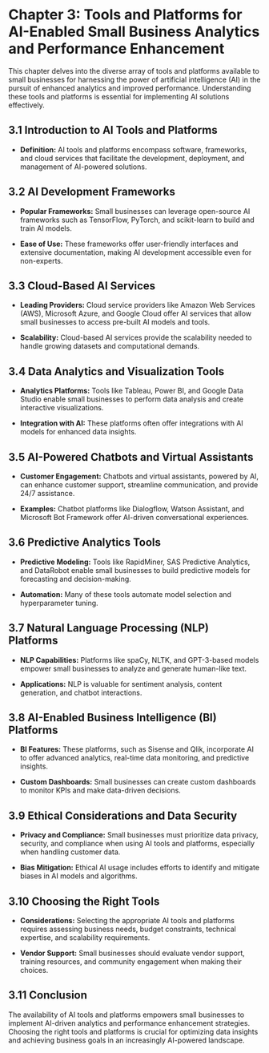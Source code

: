 Chapter 3: Tools and Platforms for AI-Enabled Small Business Analytics and Performance Enhancement
==================================================================================================

This chapter delves into the diverse array of tools and platforms available to small businesses for harnessing the power of artificial intelligence (AI) in the pursuit of enhanced analytics and improved performance. Understanding these tools and platforms is essential for implementing AI solutions effectively.

3.1 Introduction to AI Tools and Platforms
------------------------------------------

* **Definition:** AI tools and platforms encompass software, frameworks, and cloud services that facilitate the development, deployment, and management of AI-powered solutions.

3.2 AI Development Frameworks
-----------------------------

* **Popular Frameworks:** Small businesses can leverage open-source AI frameworks such as TensorFlow, PyTorch, and scikit-learn to build and train AI models.

* **Ease of Use:** These frameworks offer user-friendly interfaces and extensive documentation, making AI development accessible even for non-experts.

3.3 Cloud-Based AI Services
---------------------------

* **Leading Providers:** Cloud service providers like Amazon Web Services (AWS), Microsoft Azure, and Google Cloud offer AI services that allow small businesses to access pre-built AI models and tools.

* **Scalability:** Cloud-based AI services provide the scalability needed to handle growing datasets and computational demands.

3.4 Data Analytics and Visualization Tools
------------------------------------------

* **Analytics Platforms:** Tools like Tableau, Power BI, and Google Data Studio enable small businesses to perform data analysis and create interactive visualizations.

* **Integration with AI:** These platforms often offer integrations with AI models for enhanced data insights.

3.5 AI-Powered Chatbots and Virtual Assistants
----------------------------------------------

* **Customer Engagement:** Chatbots and virtual assistants, powered by AI, can enhance customer support, streamline communication, and provide 24/7 assistance.

* **Examples:** Chatbot platforms like Dialogflow, Watson Assistant, and Microsoft Bot Framework offer AI-driven conversational experiences.

3.6 Predictive Analytics Tools
------------------------------

* **Predictive Modeling:** Tools like RapidMiner, SAS Predictive Analytics, and DataRobot enable small businesses to build predictive models for forecasting and decision-making.

* **Automation:** Many of these tools automate model selection and hyperparameter tuning.

3.7 Natural Language Processing (NLP) Platforms
-----------------------------------------------

* **NLP Capabilities:** Platforms like spaCy, NLTK, and GPT-3-based models empower small businesses to analyze and generate human-like text.

* **Applications:** NLP is valuable for sentiment analysis, content generation, and chatbot interactions.

3.8 AI-Enabled Business Intelligence (BI) Platforms
---------------------------------------------------

* **BI Features:** These platforms, such as Sisense and Qlik, incorporate AI to offer advanced analytics, real-time data monitoring, and predictive insights.

* **Custom Dashboards:** Small businesses can create custom dashboards to monitor KPIs and make data-driven decisions.

3.9 Ethical Considerations and Data Security
--------------------------------------------

* **Privacy and Compliance:** Small businesses must prioritize data privacy, security, and compliance when using AI tools and platforms, especially when handling customer data.

* **Bias Mitigation:** Ethical AI usage includes efforts to identify and mitigate biases in AI models and algorithms.

3.10 Choosing the Right Tools
-----------------------------

* **Considerations:** Selecting the appropriate AI tools and platforms requires assessing business needs, budget constraints, technical expertise, and scalability requirements.

* **Vendor Support:** Small businesses should evaluate vendor support, training resources, and community engagement when making their choices.

3.11 Conclusion
---------------

The availability of AI tools and platforms empowers small businesses to implement AI-driven analytics and performance enhancement strategies. Choosing the right tools and platforms is crucial for optimizing data insights and achieving business goals in an increasingly AI-powered landscape.

